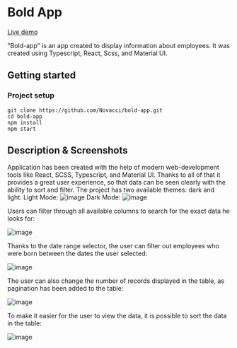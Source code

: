 # Bold App

[Live demo](https://novacci.github.io/covid-stats/)

"Bold-app" is an app created to display information about employees. 
It was created using Typescript, React, Scss, and Material UI.

## Getting started

### Project setup

```
git clone https://github.com/Novacci/bold-app.git
cd bold-app
npm install
npm start
```
## Description & Screenshots

Application has been created with the help of modern web-development tools like React, SCSS, Typescript, and Material UI. Thanks to all of that it provides a great user 
experience, so that data can be seen clearly with the ability to sort and filter.
The project has two available themes: dark and light.
Light Mode:
![image](https://github.com/Novacci/bold-app/assets/110100579/522b392e-a7df-4f7a-9084-12dcef0153c1)
Dark Mode: 
![image](https://github.com/Novacci/bold-app/assets/110100579/2ec84ba7-2f6b-48a8-8bb9-85e8f6d41126)

Users can filter through all available columns to search for the exact data he looks for:

![image](https://github.com/Novacci/bold-app/assets/110100579/3130d2e5-1603-47ea-a9b3-88288b575598)

Thanks to the date range selector, the user can filter out employees who were born between the dates the user selected:

![image](https://github.com/Novacci/bold-app/assets/110100579/3b42132d-9c26-4f68-88e9-2758dff06b2f)

The user can also change the number of records displayed in the table, as pagination has been added to the table:

![image](https://github.com/Novacci/bold-app/assets/110100579/215b0aae-0b5e-4ae6-8a9e-1623d22e93b6)

To make it easier for the user to view the data, it is possible to sort the data in the table:

![image](https://github.com/Novacci/bold-app/assets/110100579/370d7fa6-186d-446d-8f83-31abf42be477)
